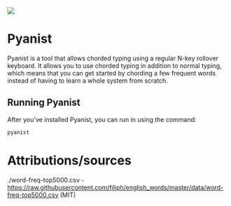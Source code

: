 <img src="logo.png" />

# Pyanist

Pyanist is a tool that allows chorded typing using a regular N-key rollover keyboard.
It allows you to use chorded typing in addition to normal typing, which means that you can
get started by chording a few frequent words instead of having to learn a whole system 
from scratch.


## Running Pyanist

After you've installed Pyanist, you can run in using the command:

```bash
pyanist
```


# Attributions/sources

./word-freq-top5000.csv - https://raw.githubusercontent.com/filiph/english_words/master/data/word-freq-top5000.csv (MIT)



